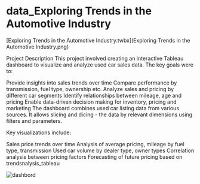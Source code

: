 # data_Exploring Trends in the Automotive Industry
[Exploring Trends in the Automotive Industry.twbx](Exploring Trends in the Automotive Industry.png)

Project Description
This project involved creating an interactive Tableau dashboard to visualize and analyze used car sales data. The key goals were to:

Provide insights into sales trends over time
Compare performance by transmission, fuel type, ownership etc.
Analyze sales and pricing by different car segments
Identify relationships between mileage, age and pricing
Enable data-driven decision making for inventory, pricing and marketing
The dashboard combines used car listing data from various sources. It allows slicing and dicing - the data by relevant dimensions using filters and parameters.

Key visualizations include:

Sales price trends over time
Analysis of average pricing, mileage by fuel type, transmission
Used car volume by dealer type, owner types
Correlation analysis between pricing factors
Forecasting of future pricing based on trendsnalysis_tableau

![dashbord](https://github.com/user-attachments/assets/79ae6d28-2e29-4b30-a2ad-46a1c8eee480)
